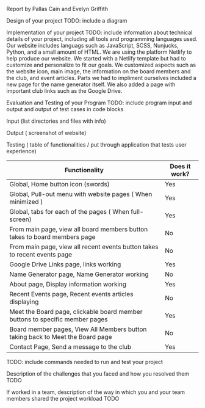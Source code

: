 Report by Pallas Cain and Evelyn Griffith

Design of your project
TODO: include a diagram

Implementation of your project
TODO: include information about technical details of your project, including all tools and programming languages used.
Our website includes languags such as JavaScript, SCSS, Nunjucks, Python, and a small amount of HTML. We are using the platform Netlify to help produce our website. We started with a Netlify template but had to customize and personalize to fit our goals. We customized aspects such as the website icon, main image, the information on the board members and the club, and event articles. Parts we had to impliment ourselves included a new page for the name generator itself. We also added a page with important club links such as the Google Drive.

Evaluation and Testing of your Program
TODO: include program input and output and output of test cases in code blocks

Input (list directories and files with info) 

Output ( screenshot of website) 

Testing ( table of functionalities / put through application that tests user experience)

| Functionality                                                                  | Does it work? |
|--------------------------------------------------------------------------------|---------------|
| Global, Home button icon (swords)                                              | Yes           |
| Global, Pull-out menu with website pages ( When minimized )                    | Yes           |
| Global, tabs for each of the pages ( When full-screen)                         | Yes           |
| From main page, view all board members button takes to board members page      | No            |
| From main page, view all recent events button takes to recent events page      | No            |
| Google Drive Links page, links working                                         | Yes           |
| Name Generator page, Name Generator working                                    | No            |
| About page, Display information working                                        | Yes           |
| Recent Events page, Recent events articles displaying                          | No            |
| Meet the Board page, clickable board member buttons to specific member pages   | Yes           |
| Board member pages, View All Members button taking back to Meet the Board page | No            |
| Contact Page, Send a message to the club                                       | Yes           |


TODO: include commands needed to run and test your project

Description of the challenges that you faced and how you resolved them
TODO

If worked in a team, description of the way in which you and your team members shared the project workload
TODO
